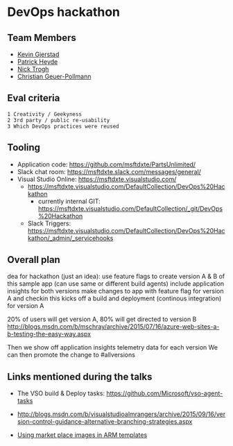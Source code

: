 # DevOps hackathon

## Team Members

- [Kevin Gjerstad](mailto:kevingj) 
- [Patrick Heyde](mailto:pheyde)
- [Nick Trogh](mailto:nicktrog)
- [Christian Geuer-Pollmann](mailto:chgeuer)


## Eval criteria

	1 Creativity / Geekyness
	2 3rd party / public re-usability
	3 Which DevOps practices were reused

## Tooling

- Application code: https://github.com/msftdxte/PartsUnlimited/
- Slack chat room: https://msftdxte.slack.com/messages/general/	
- Visual Studio Online: https://msftdxte.visualstudio.com/
	- https://msftdxte.visualstudio.com/DefaultCollection/DevOps%20Hackathon
		- currently internal GIT: https://msftdxte.visualstudio.com/DefaultCollection/_git/DevOps%20Hackathon
	- Slack Triggers: https://msftdxte.visualstudio.com/DefaultCollection/DevOps%20Hackathon/_admin/_servicehooks



## Overall plan

dea for hackathon (just an idea): 
use feature flags to create version A & B of this sample app (can use same or different build agents)
include application insights for both versions
make changes to app with feature flag for version A and checkin
this kicks off a build and deployment (continous integration) for version A

20% of users will get version A, 80% will get directed to version B
http://blogs.msdn.com/b/mschray/archive/2015/07/16/azure-web-sites-a-b-testing-the-easy-way.aspx

Then we show off application insights telemetry data for each version
We can then promote the change to #allversions  







## Links mentioned during the talks

- The VSO build & Deploy tasks: https://github.com/Microsoft/vso-agent-tasks
- http://blogs.msdn.com/b/visualstudioalmrangers/archive/2015/09/16/version-control-guidance-alternative-branching-strategies.aspx


- [Using market place images in ARM templates](https://github.com/chgeuer/polopoly-on-azure/blob/master/ARM/polopoly-on-azure/Templates/LinuxVirtualMachine.json#L376)
